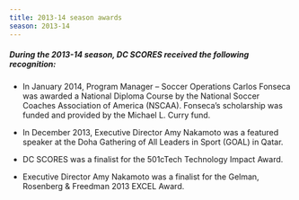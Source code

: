 ```yaml
---
title: 2013-14 season awards
season: 2013-14
---
```


##### During the **2013-14** season, DC SCORES received the following recognition:

- In January 2014, Program Manager – Soccer Operations Carlos Fonseca was awarded a National Diploma Course by the National Soccer Coaches Association of America (NSCAA). Fonseca’s scholarship was funded and provided by the Michael L. Curry fund.

- In December 2013, Executive Director Amy Nakamoto was a featured speaker at the Doha Gathering of All Leaders in Sport (GOAL) in Qatar.

- DC SCORES was a finalist for the 501cTech Technology Impact Award.

- Executive Director Amy Nakamoto was a finalist for the Gelman, Rosenberg & Freedman 2013 EXCEL Award.